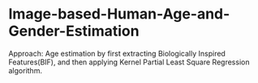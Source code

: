 # Image-based-Human-Age-and-Gender-Estimation
Approach: Age estimation by first extracting Biologically Inspired Features(BIF), and then applying Kernel Partial Least Square Regression algorithm.

